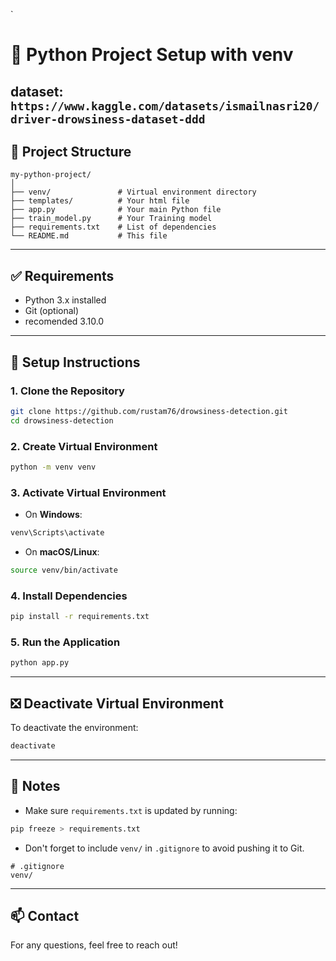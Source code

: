 `
# 🐍 Python Project Setup with venv

dataset: ``` https://www.kaggle.com/datasets/ismailnasri20/driver-drowsiness-dataset-ddd```
---

## 📁 Project Structure

```
my-python-project/
│
├── venv/               # Virtual environment directory
├── templates/          # Your html file
├── app.py              # Your main Python file
├── train_model.py      # Your Training model
├── requirements.txt    # List of dependencies
└── README.md           # This file
```

---

## ✅ Requirements

- Python 3.x installed
- Git (optional)
- recomended 3.10.0 
---

## 🚀 Setup Instructions

### 1. Clone the Repository

```bash
git clone https://github.com/rustam76/drowsiness-detection.git
cd drowsiness-detection
```

### 2. Create Virtual Environment

```bash
python -m venv venv
```

### 3. Activate Virtual Environment

- On **Windows**:

```bash
venv\Scripts\activate
```

- On **macOS/Linux**:

```bash
source venv/bin/activate
```

### 4. Install Dependencies

```bash
pip install -r requirements.txt
```

### 5. Run the Application

```bash
python app.py
```

---

## ❎ Deactivate Virtual Environment

To deactivate the environment:

```bash
deactivate
```

---

## 📝 Notes

- Make sure `requirements.txt` is updated by running:

```bash
pip freeze > requirements.txt
```

- Don't forget to include `venv/` in `.gitignore` to avoid pushing it to Git.

```
# .gitignore
venv/
```

---

## 📫 Contact

For any questions, feel free to reach out!
